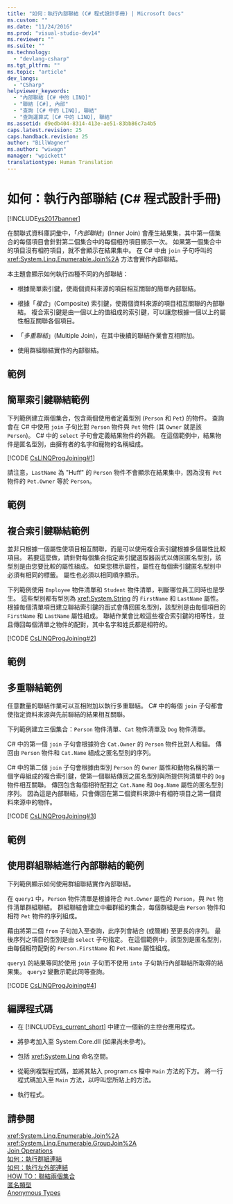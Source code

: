 ```yaml
---
title: "如何：執行內部聯結 (C# 程式設計手冊) | Microsoft Docs"
ms.custom: ""
ms.date: "11/24/2016"
ms.prod: "visual-studio-dev14"
ms.reviewer: ""
ms.suite: ""
ms.technology: 
  - "devlang-csharp"
ms.tgt_pltfrm: ""
ms.topic: "article"
dev_langs: 
  - "CSharp"
helpviewer_keywords: 
  - "內部聯結 [C# 中的 LINQ]"
  - "聯結 [C#], 內部"
  - "查詢 [C# 中的 LINQ], 聯結"
  - "查詢運算式 [C# 中的 LINQ], 聯結"
ms.assetid: d9edb404-8314-413e-ae51-83bb86c7a4b5
caps.latest.revision: 25
caps.handback.revision: 25
author: "BillWagner"
ms.author: "wiwagn"
manager: "wpickett"
translationtype: Human Translation
---
```

# 如何：執行內部聯結 (C# 程式設計手冊)
[!INCLUDE[vs2017banner](../../../csharp/includes/vs2017banner.md)]

在關聯式資料庫詞彙中，「*內部聯結*」\(Inner Join\) 會產生結果集，其中第一個集合的每個項目會針對第二個集合中的每個相符項目顯示一次。  如果第一個集合中的項目沒有相符項目，就不會顯示在結果集中。  在 C\# 中由 `join` 子句呼叫的 <xref:System.Linq.Enumerable.Join%2A> 方法會實作內部聯結。  
  
 本主題會顯示如何執行四種不同的內部聯結：  
  
-   根據簡單索引鍵，使兩個資料來源的項目相互關聯的簡單內部聯結。  
  
-   根據「*複合*」\(Composite\) 索引鍵，使兩個資料來源的項目相互關聯的內部聯結。  複合索引鍵是由一個以上的值組成的索引鍵，可以讓您根據一個以上的屬性相互關聯各個項目。  
  
-   「*多重聯結*」\(Multiple Join\)，在其中後續的聯結作業會互相附加。  
  
-   使用群組聯結實作的內部聯結。  
  
## 範例  
  
## 簡單索引鍵聯結範例  
 下列範例建立兩個集合，包含兩個使用者定義型別 \(`Person` 和 `Pet`\) 的物件。  查詢會在 C\# 中使用 `join` 子句比對 `Person` 物件與 `Pet` 物件 \(其 `Owner` 就是該 `Person`\)。  C\# 中的 `select` 子句會定義結果物件的外觀。  在這個範例中，結果物件是匿名型別，由擁有者的名字和寵物的名稱組成。  
  
 [!CODE [CsLINQProgJoining#1](../CodeSnippet/VS_Snippets_VBCSharp/CsLINQProgJoining#1)]  
  
 請注意，`LastName` 為 "Huff" 的 `Person` 物件不會顯示在結果集中，因為沒有 `Pet` 物件的 `Pet.Owner` 等於 `Person`。  
  
## 範例  
  
## 複合索引鍵聯結範例  
 並非只根據一個屬性使項目相互關聯，而是可以使用複合索引鍵根據多個屬性比較項目。  若要這麼做，請針對每個集合指定索引鍵選取器函式以傳回匿名型別，該型別是由您要比較的屬性組成。  如果您標示屬性，屬性在每個索引鍵匿名型別中必須有相同的標籤。  屬性也必須以相同順序顯示。  
  
 下列範例使用 `Employee` 物件清單和 `Student` 物件清單，判斷哪位員工同時也是學生。  這些型別都有型別為 <xref:System.String> 的 `FirstName` 和 `LastName` 屬性。  根據每個清單項目建立聯結索引鍵的函式會傳回匿名型別，該型別是由每個項目的 `FirstName` 和 `LastName` 屬性組成。  聯結作業會比較這些複合索引鍵的相等性，並且傳回每個清單之物件的配對，其中名字和姓氏都是相符的。  
  
 [!CODE [CsLINQProgJoining#2](../CodeSnippet/VS_Snippets_VBCSharp/CsLINQProgJoining#2)]  
  
## 範例  
  
## 多重聯結範例  
 任意數量的聯結作業可以互相附加以執行多重聯結。  C\# 中的每個 `join` 子句都會使指定資料來源與先前聯結的結果相互關聯。  
  
 下列範例建立三個集合：`Person` 物件清單、`Cat` 物件清單及 `Dog` 物件清單。  
  
 C\# 中的第一個 `join` 子句會根據符合 `Cat.Owner` 的 `Person` 物件比對人和貓。  傳回由 `Person` 物件和 `Cat.Name` 組成之匿名型別的序列。  
  
 C\# 中的第二個 `join` 子句會根據由型別 `Person` 的 `Owner` 屬性和動物名稱的第一個字母組成的複合索引鍵，使第一個聯結傳回之匿名型別與所提供狗清單中的 `Dog` 物件相互關聯。  傳回包含每個相符配對之 `Cat.Name` 和 `Dog.Name` 屬性的匿名型別序列。  因為這是內部聯結，只會傳回在第二個資料來源中有相符項目之第一個資料來源中的物件。  
  
 [!CODE [CsLINQProgJoining#3](../CodeSnippet/VS_Snippets_VBCSharp/CsLINQProgJoining#3)]  
  
## 範例  
  
## 使用群組聯結進行內部聯結的範例  
 下列範例顯示如何使用群組聯結實作內部聯結。  
  
 在 `query1` 中，`Person` 物件清單是根據符合 `Pet.Owner` 屬性的 `Person`，與 `Pet` 物件清單群組聯結。  群組聯結會建立中繼群組的集合，每個群組是由 `Person` 物件和相符 `Pet` 物件的序列組成。  
  
 藉由將第二個 `from` 子句加入至查詢，此序列會結合 \(或簡維\) 至更長的序列。  最後序列之項目的型別是由 `select` 子句指定。  在這個範例中，該型別是匿名型別，由每個相符配對的 `Person.FirstName` 和 `Pet.Name` 屬性組成。  
  
 `query1` 的結果等同於使用 `join` 子句而不使用 `into` 子句執行內部聯結所取得的結果集。  `query2` 變數示範此同等查詢。  
  
 [!CODE [CsLINQProgJoining#4](../CodeSnippet/VS_Snippets_VBCSharp/CsLINQProgJoining#4)]  
  
## 編譯程式碼  
  
-   在 [!INCLUDE[vs_current_short](../../../csharp/programming-guide/classes-and-structs/includes/vs_current_short_md.md)] 中建立一個新的主控台應用程式。  
  
-   將參考加入至 System.Core.dll \(如果尚未參考\)。  
  
-   包括 <xref:System.Linq> 命名空間。  
  
-   從範例複製程式碼，並將其貼入 program.cs 檔中 `Main` 方法的下方。  將一行程式碼加入至 `Main` 方法，以呼叫您所貼上的方法。  
  
-   執行程式。  
  
## 請參閱  
 <xref:System.Linq.Enumerable.Join%2A>   
 <xref:System.Linq.Enumerable.GroupJoin%2A>   
 [Join Operations](../../../visual-basic/programming-guide/concepts/linq/join-operations.md)   
 [如何：執行群組連結](../../../csharp/programming-guide/linq-query-expressions/how-to-perform-grouped-joins.md)   
 [如何：執行左外部連結](../../../csharp/programming-guide/linq-query-expressions/how-to-perform-left-outer-joins.md)   
 [HOW TO：聯結兩個集合](../Topic/How%20to:%20Join%20Two%20Collections%20\(C%23\)%20\(LINQ%20to%20XML\).md)   
 [匿名類型](../../../csharp/programming-guide/classes-and-structs/anonymous-types.md)   
 [Anonymous Types](../../../visual-basic/programming-guide/language-features/objects-and-classes/anonymous-types.md)